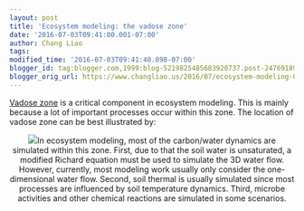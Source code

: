 ```yaml
---
layout: post
title: 'Ecosystem modeling: the vadose zone'
date: '2016-07-03T09:41:00.001-07:00'
author: Chang Liao
tags:
modified_time: '2016-07-03T09:41:40.898-07:00'
blogger_id: tag:blogger.com,1999:blog-5219825485683920737.post-2476918997938216007
blogger_orig_url: https://www.changliao.us/2016/07/ecosystem-modeling-003.html
---
```


[Vadose zone](https://en.wikipedia.org/wiki/Vadose_zone) is a critical 
component in ecosystem modeling. This is mainly because a lot of important 
processes occur within this zone. 
The location of vadose zone can be best illustrated by: 
<div style="text-align: center;"><img 
src="https://upload.wikimedia.org/wikipedia/commons/f/f2/Vadose_zone.gif" />In 
ecosystem modeling, most of the carbon/water dynamics are simulated within 
this zone. 
First, due to that the soil water is unsaturated, a modified Richard equation 
must be used to simulate the 3D water flow. However, currently, most modeling 
work usually only consider the one-dimensional water flow. 
Second, soil thermal is usually simulated since most processes are influenced 
by soil temperature dynamics. 
Third, microbe activities and other chemical reactions are simulated in some 
scenarios. 